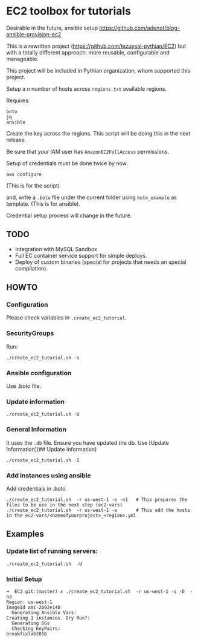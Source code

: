 # EC2 toolbox for tutorials

Desirable in the future, ansible setup https://github.com/adenot/blog-ansible-provision-ec2

This is a rewritten project (https://github.com/tezuysal-pythian/EC2) but with a totally different approach: more reusable, configurable and manageable. 

This project will be included in Pythian organization, whom supported this project.

Setup a _n_ number of hosts across `regions.txt` available regions.

Requires:

```
boto
jq
ansible
```

Create the key across the regions. This script will be doing this in the next release.

Be sure that your IAM user has `AmazonEC2FullAccess` permissions.

Setup of credentials must be done twice by now.

```
aws configure
```
(This is for the script)

and, write a `.boto` file under the current folder using `boto_example` as template.
(This is for ansible).

Credential setup process will change in the future.

## TODO

- Integration with MySQL Sandbox
- Full EC container service support for simple deploys.
- Deploy of custom binaries (special for projects that needs an special compilation).


## HOWTO

### Configuration

Please check variables in `.create_ec2_tutorial`.

### SecurityGroups

Run:

```
./create_ec2_tutorial.sh -s
```

### Ansible configuration

Use .boto file.


### Update information

```
./create_ec2_tutorial.sh -U
```


### General Information

It uses the `.db` file. Ensure you have updated the db. Use [Update Information](## Update information)

```
./create_ec2_tutorial.sh -I
```


### Add instances using ansible

Add credentials in .boto


```
./create_ec2_tutorial.sh  -r us-west-1 -s -n1   # This prepares the files to be use in the next step (ec2-vars)
./create_ec2_tutorial.sh  -r us-west-1 -a       # This add the hosts in the ec2-vars/<nameofyourproject>_<region>.yml
```


## Examples

### Update list of running servers:

```
./create_ec2_tutorial.sh  -U
```

### Initial Setup


```
➜  EC2 git:(master) ✗ ./create_ec2_tutorial.sh  -r us-west-1 -s -D  -n3
Region: us-west-1
ImageId ami-2092e140
  Generating Ansible Vars:
Creating 1 instances. Dry Run?:
  Generating SGs
  Checking KeyPairs:
breakfixlab2016
```
